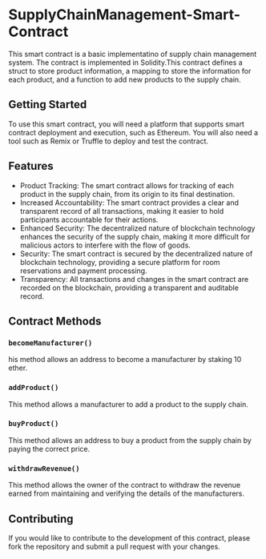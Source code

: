 # SupplyChainManagement-Smart-Contract

This smart contract is a basic implementatino of supply chain management system. The contract is implemented in Solidity.This contract defines a struct to store product information, a mapping to store the information for each product, and a function to add new products to the supply chain.

## Getting Started

To use this smart contract, you will need a platform that supports smart contract deployment and execution, such as Ethereum. You will also need a tool such as Remix or Truffle to deploy and test the contract.

## Features

- Product Tracking: The smart contract allows for tracking of each product in the supply chain, from its origin to its final destination.
- Increased Accountability: The smart contract provides a clear and transparent record of all transactions, making it easier to hold participants accountable for their actions.
- Enhanced Security: The decentralized nature of blockchain technology enhances the security of the supply chain, making it more difficult for malicious actors to interfere with the flow of goods.
- Security: The smart contract is secured by the decentralized nature of blockchain technology, providing a secure platform for room reservations and payment processing.
- Transparency: All transactions and changes in the smart contract are recorded on the blockchain, providing a transparent and auditable record.

## Contract Methods

### `becomeManufacturer()`
his method allows an address to become a manufacturer by staking 10 ether.
### `addProduct()`
This method allows a manufacturer to add a product to the supply chain.
### `buyProduct()`
This method allows an address to buy a product from the supply chain by paying the correct price.
### `withdrawRevenue()`
This method allows the owner of the contract to withdraw the revenue earned from maintaining and verifying the details of the manufacturers. 

## Contributing

If you would like to contribute to the development of this contract, please fork the repository and submit a pull request with your changes.

